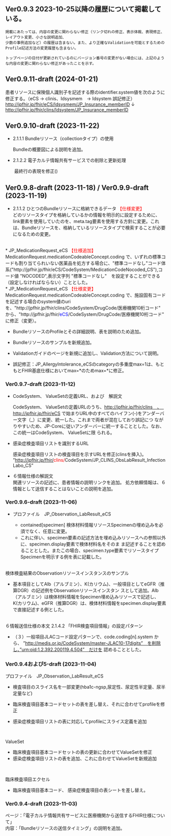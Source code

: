 

## Ver0.9.3 2023-10-25以降の履歴について掲載している。
    掲載にあたっては、内容の変更に関わらない修正（リンク切れの修正、表示体裁、表現修正、レイアウト変更、小さな説明追加、
    少数の事例追加など）の履歴は含まない。また、より正確なValidationを可能とするためのProfile記述方法の変更履歴も含まない。
    
    トップページの日付が更新されているのにバージョン番号の変更がない場合には、上記のような内容の変更に関わらない修正があったことを示す。
    
## Ver0.9.11-draft  (2024-01-21) 

患者リソースに保険個人識別子を記述する際のidentifier.system値を次のように修正する。（eCS → clinis、Idsysmem　→ Idsystem 誤記修正）
http://jpfhir.jp/fhir/eCS/Idsysmem/JP_Insurance_memberID
↓
http://jpfhir.jp/fhir/clins/Idsystem/JP_Insurance_memberID

## Ver0.9.10-draft  (2023-11-22) 

* 2.1.1.1 Bundleリソース（collectionタイプ）の使用

   Bundleの概要図による説明を追加。

* 2.1.2.2 電子カルテ情報共有サービスでの削除と更新処理

　　最終行の表現を修正()


## Ver0.9.8-draft  (2023-11-18) / Ver0.9.9-draft  (2023-11-19)

* 2.1.1.2 ひとつのBundleリソースに格納できるデータ
<span style="color: red;">【仕様変更】</span><br>
  どのリソースタイプを格納しているかの情報を明示的に設定するために、link要素を使用していたのを、meta.tag要素を使用する方針に変更。これは、Bundleリソースを、格納しているリソースタイプで検索することが必要になるための変更。
<br>
* JP_MedicationRequest_eCS
<span style="color: red;">【仕様追加】</span><br>
  MedicationRequest.medicationCodeableConcept.coding で、いずれの標準コードも割り当てられいない医薬品を処方する場合に、"標準コードなし"コード体系("http://jpfhir.jp/fhir/eCS/CodeSystem/MedicationCodeNocoded_CS"),コード値 "NOCODED",表示文字列 "標準コードなし"　を設定することができる（設定しなければならない）こととした。
<br>
* JP_MedicationRequest_eCS
<span style="color: red;">【仕様変更】</span><br>
  MedicationRequest.medicationCodeableConcept.coding で、施設固有コードを記述する場合のsystem値のuriを、"http://jpfhir.jp/fhir/clins/CodeSystem/DrugCode/医療機関10桁コード"　から、"http://jpfhir.jp/fhir/<span style="color: blue;">eCS</span>/CodeSystem/DrugCode/医療機関10桁コード" に修正（変更）。

* BundleリソースのProfileとその詳細説明、表を説明のため追加。

* Bundleリソースのサンプルを新規追加。

* Validationガイドのページを新規に追加し、Validation方法について説明。

* 誤記修正：JP_AllergyIntolerance_eCSのcategoryの多重度max=1は、もともとFHIR基底仕様においてmax=\*のためmax=\*に修正。

### Ver0.9.7-draft  (2023-11-12)

* CodeSystem、 ValueSetの定義URL、および　解説文

  CodeSystem、 ValueSetの定義URLのうち、http://jpfhir.jp/fhir/clins　、　http://jpfhir.jp/fhir/eCS 
  で始まりURL中のすべてのハイフン(-)をアンダーバー文字（_）に変更、統一した。これまで両者が混在しており誤記につ
  ながりやすいため、JP-Coreに従いアンダーバーに統一することとした。なお、この統一はCodeSystem、 ValueSetに限
  られる。

* 感染症検査項目リストを識別するURL

  感染症検査項目リストの検査項目を示すURLを修正(clinsを挿入)。
  ”http://jpfhir.jp/fhir/<span style="color: red;">clins/</span>CodeSystem/JP_CLINS_ObsLabResult_InfectionLabo_CS”


* ６情報仕様の解説文  
  関連リソースの記述に、患者情報の説明リンクを追加。
  処方依頼情報は、６情報として送信することはないことの説明を追加。


### Ver0.9.6-draft  (2023-11-06)

* プロファイル　JP_Observation_LabResult_eCS<br>

  - contained[specimen] 検体材料情報リソースSpecimenの埋め込みを必須でなく、任意に変更。
  - これに伴い、specimen要素の記述方法を埋め込みリソースへの参照以外に、specimen.display要素で検体材料名をそのま
    ま記述することを認めることとした。またこの場合、specimen.type要素でリソースタイプSpecimenを明示する例を表に記載した。
<br>
検体検査結果のObservationリソースインスタンスのサンプル<br>

  -  基本項目としてAlb（アルブミン）、K(カリウム)、一般項目としてeGFR（推算DGR）の記述例をObservationリソースインスタン
     スとして追加。Alb（アルブミン）は検体材料情報をSpecimen埋め込みリソースで記述し、K(カリウム)、eGFR（推算DGR）は、検体材料情報をspecimen.display要素で直接記述する例とした。
<br>
６情報送信仕様の本文 2.1.4.2 「FHIR検査項目情報」の設定パターン<br>

  - （３）一般項目JLACコード設定パターンで、code.coding[n].system から、
    ”http://medis.or.jp/CodeSystem/master-JLAC10-17digits”　を削除し、”urn:oid:1.2.392.200119.4.504”　だけを
    認めることとした。

### Ver0.9.4および5-draft  (2023-11-04)

プロファイル　JP_Observation_LabResult_eCS<br>

  - 検査項目のスライス名を一部変更(hba1c-ngsp,尿定性、尿定性半定量、尿半定量など)
  - 臨床検査項目基本コードセットの表を差し替え、それに合わせてprofileを修正 

  - 感染症検査項目リストの表に対応してprofileにスライス定義を追加
<br>

ValueSet
  - 臨床検査項目基本コードセットの表の更新に合わせてValueSetを修正
  - 感染症検査項目リストの表を追加、これに合わせてValueSetを新規追加
<br>

臨床検査項目エクセル
  - 臨床検査項目基本コード、 感染症検査項目の表シートを差し替え。


### Ver0.9.4-draft  (2023-11-03)

ページ：「電子カルテ情報共有サービスに医療機関から送信するFHIR仕様について」<br>
内容：「Bundleリソースの送信タイミング」の説明を追加。<br>
